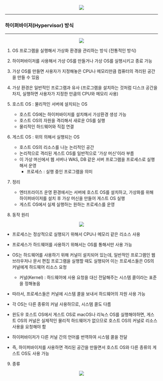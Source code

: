 <div align="center">
<img src="https://github.com/user-attachments/assets/c641fe0d-9db3-40e6-8588-d610b3aea130">
</div>

-----
### 하이퍼바이저(Hypervisor) 방식
-----
<div align="center">
<img src="https://github.com/user-attachments/assets/1a382b80-834f-41b4-a1d1-0c8e78e7b0b6">
</div>

1. OS 프로그램을 실행해서 가상화 환경을 관리하는 방식 (전통적인 방식)
2. 하이퍼바이저를 사용해서 가상 OS를 만들거나 가상 OS를 실행시키고 종료 가능
3. 가상 OS를 만들면 사용자가 지정해놓은 CPU나 메모리만큼 컴퓨터의 격리된 공간을 만들 수 있음
4. 가상 환경은 일반적인 프로그램과 유사 (프로그램을 설치하는 것처럼 디스크 공간을 차지, 실행하면 사용자가 지정한 만큼의 CPU와 메모리 사용)
5. 호스트 OS : 물리적인 서버에 설치되는 OS
   - 호스트 OS에는 하이퍼바이저를 설치해서 가상환경 생성 가능
   - 호스트 OS의 자원을 격리해서 새로운 OS를 실행
   - 물리적인 하드웨어와 직접 연결
6. 게스트 OS : 위의 의해서 실행되는 OS
   - 호스트 OS의 리소스를 나눈 논리적인 공간
   - 논리적으로 격리된 게스트 OS를 일반적으로 '가상 머신'이라 부름
   - 이 가상 머신에서 웹 서버나 WAS, DB 같은 서버 프로그램을 프로세스로 실행해서 운영
     + 프로세스 : 실행 중인 프로그램을 의미

7. 정리
   - 엔터프라이즈 운영 환경에서는 서버에 호스트 OS를 설치하고, 가상화를 위해 하이퍼바이저를 설치 후 가상 머신을 만들어 게스트 OS 실행
   - 게스트 OS에서 실제 실행하는 원하는 프로세스를 운영

8. 동작 원리
<div align="center">
<img src="https://github.com/user-attachments/assets/bc8d231f-722e-488e-8a77-da54b9c39ec6">
</div>

  - 프로세스는 정상적으로 실행되기 위해서 CPU나 메모리 같은 리소스 사용
  - 프로세스가 하드웨어를 사용하기 위해서는 OS를 통해서만 사용 가능
  - OS는 하드웨어를 사용하기 위해 커널이 설치되어 있는데, 일반적인 프로그램인 웹 브라우저나 문서 편집 프로그램을 실행할 때도 실행되어 이는 프로세스들은 OS의 커널에게 하드웨어 리소스 요청
    + 커널(Kernel) : 하드웨어에 사용 요청을 대신 전달해주는 시스템 콜이라는 표준을 정해놓음
  - 따라서, 프로세스들은 커널에 시스템 콜을 보내서 하드웨어의 자원 사용 가능
  - 각 OS는 다른 종류의 커널 사용하므로, 시스템 콜도 다름

  - 윈도우 호스트 OS에서 게스트 OS로 macOS나 리눅스 OS를 실행해야하면, 게스트 OS의 커널은 실제적인 물리적 하드웨어가 없으므로 호스트 OS의 커널로 리소스 사용을 요청해야 함
  - 하이퍼바이저가 다른 커널 간의 언어를 번역하여 시스템 콜을 전달
  - 즉, 하이퍼바이저를 사용하면 격리된 공간을 만들면서 호스트 OS와 다른 종류의 게스트 OS도 사용 가능

9. 종류
<div align="center">
<img src="https://github.com/user-attachments/assets/94525d63-7b61-4ba0-8127-e6418085855b">
</div>

